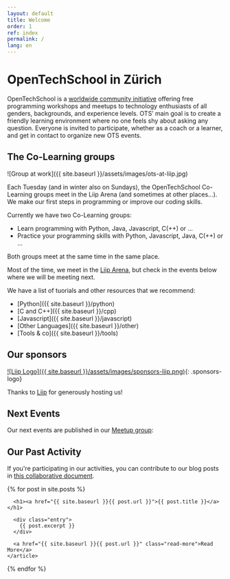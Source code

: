 ```yaml
---
layout: default
title: Welcome
order: 1
ref: index
permalink: /
lang: en
---
```


# OpenTechSchool in Zürich

OpenTechSchool is a [worldwide community initiative](http://www.opentechschool.org/) offering free programming workshops and meetups to technology enthusiasts of all genders, backgrounds, and experience levels. OTS’ main goal is to create a friendly learning environment where no one feels shy about asking any question. Everyone is invited to participate, whether as a coach or a learner, and get in contact to organize new OTS events.

## The Co-Learning groups

![Group at work]({{ site.baseurl }}/assets/images/ots-at-liip.jpg)

Each Tuesday (and in winter also on Sundays), the OpenTechSchool Co-Learning groups meet in the Liip Arena (and sometimes at other places…). We make our first steps in programming or improve our coding skills.

Currently we have two Co-Learning groups:

- Learn programming with Python, Java, Javascript, C(++) or …
- Practice your programming skills with Python, Javascript, Java, C(++) or …

Both groups meet at the same time in the same place.

Most of the time, we meet in the [Liip Arena](), but check in the events below where we will be meeting next.


We have a list of tuorials and other resources that we recommend:

- [Python]({{ site.baseurl }}/python)
- [C and C++]({{ site.baseurl }}/cpp)
- [Javascript]({{ site.baseurl }}/javascript)
- [Other Languages]({{ site.baseurl }}/other)
- [Tools & co]({{ site.baseurl }}/tools)

## Our sponsors

[![Liip Logo]({{ site.baseurl }}/assets/images/sponsors-liip.png)](https://liip.ch){: .sponsors-logo}


Thanks to [Liip](https://liip.ch) for generously hosting us!

## Next Events

Our next events are published in our [Meetup group](https://www.meetup.com/opentechschool-zurich):

<div id="meetupEvents"></div>
<script src="/js/meetup.js"></script>

## Our Past Activity

If you're participating in our activities, you can contribute to our blog posts in [this collaborative document](https://hackmd.io/IgGBcIrTR_yJ33tp016FSw).

<div class="posts">
  {% for post in site.posts %}
    <article class="post">

      <h1><a href="{{ site.baseurl }}{{ post.url }}">{{ post.title }}</a></h1>

      <div class="entry">
        {{ post.excerpt }}
      </div>

      <a href="{{ site.baseurl }}{{ post.url }}" class="read-more">Read More</a>
    </article>
  {% endfor %}
</div>
